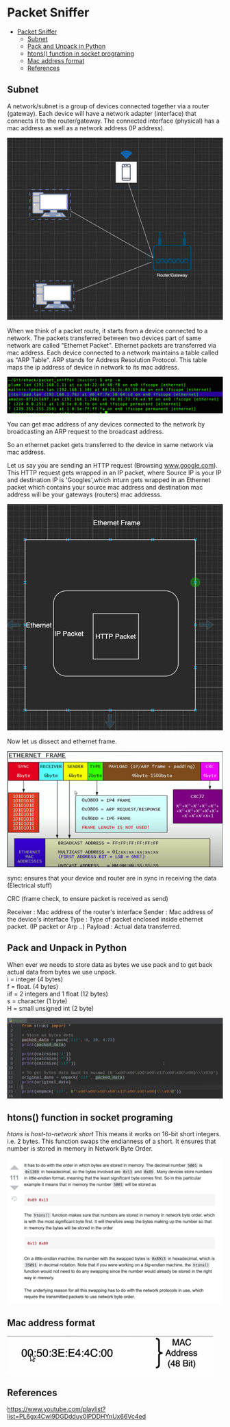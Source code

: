 # Packet Sniffer

<!-- TOC -->

- [Packet Sniffer](#packet-sniffer)
    - [Subnet](#subnet)
    - [Pack and Unpack in Python](#pack-and-unpack-in-python)
    - [htons() function in socket programing](#htons-function-in-socket-programing)
    - [Mac address format](#mac-address-format)
    - [References](#references)

<!-- /TOC -->

## Subnet

A network/subnet is a group of devices connected together via a router (gateway). Each device will have a network adapter (interface) that connects it to the router/gateway. The connected interface (physical) has a mac address as well as a network address (IP address). 

![](img/2020-09-08-22-37-55.png)

When we think of a packet route, it starts from a device connected to a network. The packets transferred between two devices part of same network are called "Ethernet Packet". Ethernet packets are transferred via mac address. Each device connected to a network maintains a table called as "ARP Table". ARP stands for Address Resolution Protocol. This table maps the ip address of device in network to its mac address. 

![](img/2020-09-08-22-27-17.png)

You can get mac address of any devices connected to the network by broadcasting an ARP request to the broadcast address. 

So an ethernet packet gets transferred to the device in same network via mac address.

Let us say you are sending an HTTP request (Browsing www.google.com). This HTTP request gets wrapped in an IP packet, where Source IP is your IP and destination IP is 'Googles',which inturn gets wrapped in an Ethernet packet which contains your  source mac address and destination mac address will be your gateways (routers) mac addresss. 

![](img/2020-09-08-22-41-21.png)

Now let us dissect and ethernet frame. 

![](img/2020-09-08-22-43-45.png)

sync: ensures that your device and router are in sync in receiving the data (Electrical stuff)

CRC (frame check, to ensure packet is received as send)

Receiver : Mac address of the router's interface
Sender : Mac address of the device's interface
Type : Type of packet enclosed inside ethernet packet. (IP packet or Arp ..)
Payload : Actual data transferred.

## Pack and Unpack in Python  

When ever we needs to store data as bytes we use pack and to get back actual data from bytes we use unpack.  
i = integer (4 bytes)  
f = float. (4 bytes)  
iif = 2 integers and 1 float (12 bytes)  
s = character (1 byte)  
H = small unsigned int (2 byte)  

![](img/2020-09-08-23-04-09.png)  

## htons() function in socket programing

_htons is host-to-network short_ This means it works on 16-bit short integers. i.e. 2 bytes. This function swaps the endianness of a short. It ensures that number is stored in memory in Network Byte Order.

![](img/2020-09-08-23-15-07.png)

## Mac address format  

![](img/2020-09-09-12-54-25.png)

## References

https://www.youtube.com/playlist?list=PL6gx4Cwl9DGDdduy0IPDDHYnUx66Vc4ed
